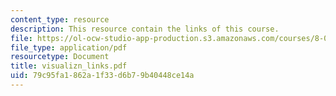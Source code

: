 ```yaml
---
content_type: resource
description: This resource contain the links of this course.
file: https://ol-ocw-studio-app-production.s3.amazonaws.com/courses/8-02-physics-ii-electricity-and-magnetism-spring-2007/79c95fa1862a1f33d6b79b40448ce14a_visualizn_links.pdf
file_type: application/pdf
resourcetype: Document
title: visualizn_links.pdf
uid: 79c95fa1-862a-1f33-d6b7-9b40448ce14a
---
```


